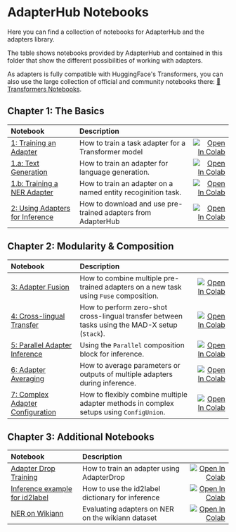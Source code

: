 # AdapterHub Notebooks

Here you can find a collection of notebooks for AdapterHub and the adapters library.

The table shows notebooks provided by AdapterHub and contained in this folder that show the different possibilities of working with adapters.

As adapters is fully compatible with HuggingFace's Transformers, you can also use the large collection of official and community notebooks there: [🤗 Transformers Notebooks](https://github.com/huggingface/transformers/tree/main/notebooks).

## Chapter 1: The Basics

| Notebook        | Description          |   |
|:----------------|:---------------------|--:|
| [1: Training an Adapter](https://github.com/Adapter-Hub/adapters/blob/main/notebooks/01_Adapter_Training.ipynb) | How to train a task adapter for a Transformer model | [![Open In Colab](https://colab.research.google.com/assets/colab-badge.svg)](https://colab.research.google.com/github/Adapter-Hub/adapters/blob/main/notebooks/01_Adapter_Training.ipynb) |
| [1.a: Text Generation](https://github.com/Adapter-Hub/adapters/blob/main/notebooks/Text_Generation_Training.ipynb) | How to train an adapter for language generation. | [![Open In Colab](https://colab.research.google.com/assets/colab-badge.svg)](https://colab.research.google.com/github/Adapter-Hub/adapters/blob/main/notebooks/Text_Generation_Training.ipynb) |
| [1.b: Training a NER Adapter](https://github.com/Adapter-Hub/adapters/blob/main/notebooks/Adapter_train_NER_with_id2label.ipynb) | How to train an adapter on a named entity recoginition task. | [![Open In Colab](https://colab.research.google.com/assets/colab-badge.svg)](https://colab.research.google.com/github/Adapter-Hub/adapters/blob/main/notebooks/Adapter_train_NER_with_id2label.ipynb) |
| [2: Using Adapters for Inference](https://github.com/Adapter-Hub/adapters/blob/main/notebooks/02_Adapter_Inference.ipynb) | How to download and use pre-trained adapters from AdapterHub | [![Open In Colab](https://colab.research.google.com/assets/colab-badge.svg)](https://colab.research.google.com/github/Adapter-Hub/adapters/blob/main/notebooks/02_Adapter_Inference.ipynb) |

## Chapter 2: Modularity & Composition

| Notebook        | Description          |   |
|:----------------|:---------------------|--:|
| [3: Adapter Fusion](https://github.com/Adapter-Hub/adapters/blob/main/notebooks/03_Adapter_Fusion.ipynb) | How to combine multiple pre-trained adapters on a new task using `Fuse` composition. | [![Open In Colab](https://colab.research.google.com/assets/colab-badge.svg)](https://colab.research.google.com/github/Adapter-Hub/adapters/blob/main/notebooks/03_Adapter_Fusion.ipynb) |
| [4: Cross-lingual Transfer](https://github.com/Adapter-Hub/adapters/blob/main/notebooks/04_Cross_Lingual_Transfer.ipynb) | How to perform zero-shot cross-lingual transfer between tasks using the MAD-X setup (`Stack`). | [![Open In Colab](https://colab.research.google.com/assets/colab-badge.svg)](https://colab.research.google.com/github/Adapter-Hub/adapters/blob/main/notebooks/04_Cross_Lingual_Transfer.ipynb) |
| [5: Parallel Adapter Inference](https://github.com/Adapter-Hub/adapters/blob/main/notebooks/05_Parallel_Adapter_Inference.ipynb) | Using the `Parallel` composition block for inference. | [![Open In Colab](https://colab.research.google.com/assets/colab-badge.svg)](https://colab.research.google.com/github/Adapter-Hub/adapters/blob/main/notebooks/05_Parallel_Adapter_Inference.ipynb) |
| [6: Adapter Averaging](https://github.com/Adapter-Hub/adapters/blob/main/notebooks/06_Adapter_Averaging.ipynb) | How to average parameters or outputs of multiple adapters during inference. | [![Open In Colab](https://colab.research.google.com/assets/colab-badge.svg)](https://colab.research.google.com/github/Adapter-Hub/adapters/blob/main/notebooks/06_Adapter_Averaging.ipynb) |
| [7: Complex Adapter Configuration](https://github.com/Adapter-Hub/adapters/blob/main/notebooks/07_Complex_Adapter_Configuration.ipynb) | How to flexibly combine multiple adapter methods in complex setups using `ConfigUnion`. | [![Open In Colab](https://colab.research.google.com/assets/colab-badge.svg)](https://colab.research.google.com/github/Adapter-Hub/adapters/blob/main/notebooks/07_Complex_Adapter_Configuration.ipynb) |

## Chapter 3: Additional Notebooks

| Notebook        | Description          |   |
|:----------------|:---------------------|--:|
| [Adapter Drop Training](https://github.com/Adapter-Hub/adapters/blob/main/notebooks/Adapter_Drop_Training.ipynb) | How to train an adapter using AdapterDrop | [![Open In Colab](https://colab.research.google.com/assets/colab-badge.svg)](https://colab.research.google.com/github/Adapter-Hub/adapters/blob/main/notebooks/Adapter_Drop_Training.ipynb) |
| [Inference example for id2label](https://github.com/Adapter-Hub/adapters/blob/main/notebooks/Adapter_train_NER_with_id2label.ipynb) | How to use the id2label dictionary for inference | [![Open In Colab](https://colab.research.google.com/assets/colab-badge.svg)](https://colab.research.google.com/github/Adapter-Hub/adapters/blob/main/notebooks/Adapter_id2label_inference.ipynb) |
| [NER on Wikiann](https://github.com/Adapter-Hub/adapters/blob/main/notebooks/08_NER_Wikiann.ipynb) | Evaluating adapters on NER on the wikiann dataset | [![Open In Colab](https://colab.research.google.com/assets/colab-badge.svg)](https://colab.research.google.com/github/Adapter-Hub/adapters/blob/main/notebooks/08_NER_Wikiann.ipynb) |
